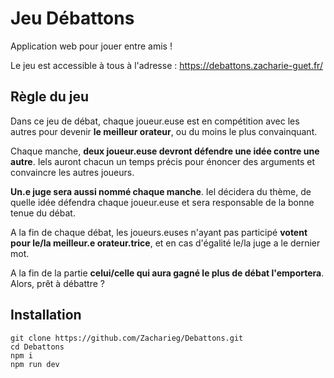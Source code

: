 # Jeu Débattons

Application web pour jouer entre amis ! 

Le jeu est accessible à tous à l'adresse : https://debattons.zacharie-guet.fr/

## Règle du jeu
 
Dans ce jeu de débat, chaque joueur.euse est en compétition avec les autres pour devenir <b>le meilleur orateur</b>, ou du moins le plus convainquant.

Chaque manche, <b>deux joueur.euse devront défendre une idée contre une autre</b>. Iels auront chacun un temps précis pour énoncer des arguments et convaincre les autres joueurs.

<b>Un.e juge sera aussi nommé chaque manche</b>. Iel décidera du thème, de quelle idée défendra chaque joueur.euse et sera responsable de la bonne tenue du débat.

A la fin de chaque débat, les joueurs.euses n'ayant pas participé <b>votent pour le/la meilleur.e orateur.trice</b>, et en cas d'égalité le/la juge a le dernier mot.

A la fin de la partie <b>celui/celle qui aura gagné le plus de débat l'emportera</b>. Alors, prêt à débattre ?

## Installation

```
git clone https://github.com/Zacharieg/Debattons.git
cd Debattons
npm i
npm run dev
```



